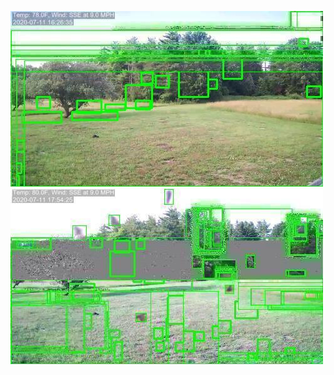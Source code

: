 ![20200711-162634-165639](in/20200711/20200711-162634-165639_0_.jpg)
![20200711-165644-172649](in/20200711/20200711-165644-172649_0_.jpg)

